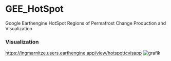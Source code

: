 # GEE_HotSpot
Google Earthengine HotSpot Regions of Permafrost Change Production and Visualization


### Visualization
https://ingmarnitze.users.earthengine.app/view/hotspottcvisapp
![grafik](https://user-images.githubusercontent.com/4864803/121183468-62837800-c864-11eb-8512-43567a18600b.png)

